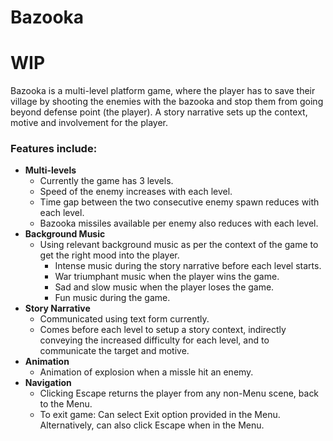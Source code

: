 # Bazooka
# WIP

Bazooka is a multi-level platform game, where the player has to save their village by shooting the enemies with the bazooka and stop them from going beyond defense point (the player). A story narrative sets up the context, motive and involvement for the player.

### Features include:
- **Multi-levels**
  -  Currently the game has 3 levels.
  - Speed of the enemy increases with each level.
  - Time gap between the two consecutive enemy spawn reduces with each level.
  - Bazooka missiles available per enemy also reduces with each level.
- **Background Music**
  - Using relevant background music as per the context of the game to get the right mood into the player.
    - Intense music during the story narrative before each level starts.
    - War triumphant music when the player wins the game.
    - Sad and slow music when the player loses the game.
    - Fun music during the game.
- **Story Narrative**
  - Communicated using text form currently. 
  - Comes before each level to setup a story context, indirectly conveying the increased difficulty for each level, and to communicate the target and motive.
- **Animation**
  - Animation of explosion when a missle hit an enemy.
- **Navigation**
  - Clicking Escape returns the player from any non-Menu scene, back to the Menu.
  - To exit game: Can select Exit option provided in the Menu. Alternatively, can also click Escape when in the Menu.

